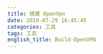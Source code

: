 ```yaml
---
title: 搭建 OpenVpn
date: 2019-07-29 16:45:45
categories: 工具
tags: 工具
english_title: Build-OpenVPN
---
```

